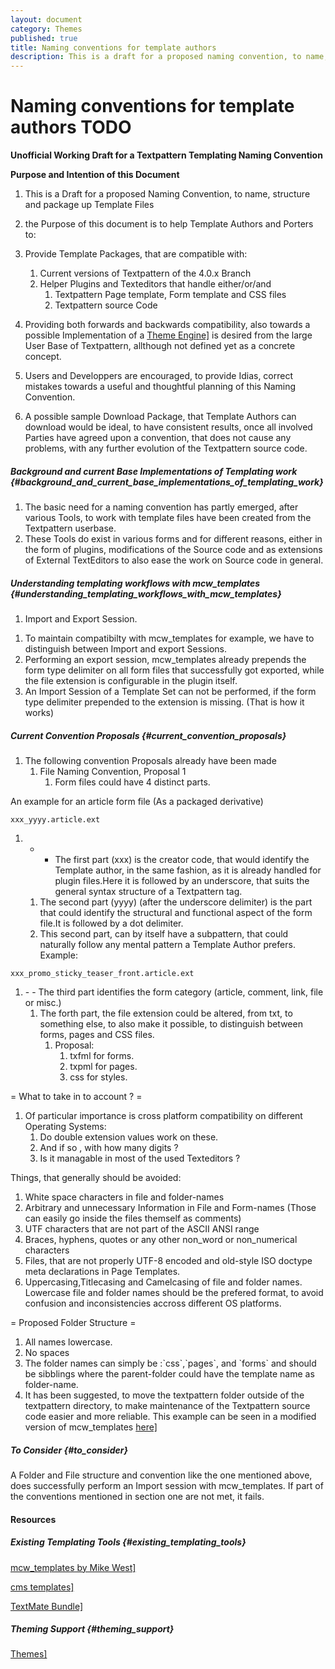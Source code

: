 ```yaml
---
layout: document
category: Themes
published: true
title: Naming conventions for template authors
description: This is a draft for a proposed naming convention, to name, structure and package up template Files.
---
```


# Naming conventions for template authors TODO

**Unofficial Working Draft for a Textpattern Templating Naming Convention**

**Purpose and Intention of this Document**

1.  This is a Draft for a proposed Naming Convention, to name, structure
    and package up Template Files
2.  the Purpose of this document is to help Template Authors and Porters
    to:
3.  Provide Template Packages, that are compatible with:
    1.  Current versions of Textpattern of the 4.0.x Branch
    2.  Helper Plugins and Texteditors that handle either/or/and
        1.  Textpattern Page template, Form template and CSS files
        2.  Textpattern source Code

4.  Providing both forwards and backwards compatibility, also towards a
    possible Implementation of a [Theme
    Engine\]](/home/www/zendstudio/dokuwiki/bin/doku.php?id=http:textpattern.net_wiki_index.php&title=Themes)
    is desired from the large User Base of Textpattern, allthough not
    defined yet as a concrete concept.
5.  Users and Developpers are encouraged, to provide Idias, correct
    mistakes towards a useful and thoughtful planning of this
    Naming Convention.
6.  A possible sample Download Package, that Template Authors can
    download would be ideal, to have consistent results, once all
    involved Parties have agreed upon a convention, that does not cause
    any problems, with any further evolution of the Textpattern source code.

##### Background and current Base Implementations of Templating work {#background_and_current_base_implementations_of_templating_work}

1.  The basic need for a naming convention has partly emerged, after
    various Tools, to work with template files have been created from
    the Textpattern userbase.
2.  These Tools do exist in various forms and for different reasons,
    either in the form of plugins, modifications of the Source code and
    as extensions of External TextEditors to also ease the work on
    Source code in general.

##### Understanding templating workflows with mcw_templates {#understanding_templating_workflows_with_mcw_templates}

1.  Import and Export Session.

<!-- -->

1.  To maintain compatibilty with mcw_templates for example, we have to
    distinguish between Import and export Sessions.
2.  Performing an export session, mcw_templates already prepends the
    form type delimiter on all form files that successfully got
    exported, while the file extension is configurable in the
    plugin itself.
3.  An Import Session of a Template Set can not be performed, if the
    form type delimiter prepended to the extension is missing. (That is
    how it works)

##### Current Convention Proposals {#current_convention_proposals}

1.  The following convention Proposals already have been made
    1.  File Naming Convention, Proposal 1
        1.  Form files could have 4 distinct parts.

An example for an article form file (As a packaged derivative)

    xxx_yyyy.article.ext

1.  - - The first part (xxx) is the creator code, that would identify
    the Template author, in the same fashion, as it is already handled
    for plugin files.Here it is followed by an underscore, that suits
    the general syntax structure of a Textpattern tag.
    1.  The second part (yyyy) (after the underscore delimiter) is the
        part that could identify the structural and functional aspect of
        the form file.It is followed by a dot delimiter.
    2.  This second part, can by itself have a subpattern, that could
        naturally follow any mental pattern a Template Author prefers.
        Example:

<!-- -->

    xxx_promo_sticky_teaser_front.article.ext

<ol>
<li>
- - The third part identifies the form category (article, comment, link,
file or misc.)

<ol>
<li>
The forth part, the file extension could be altered, from txt, to
something else, to also make it possible, to distinguish between forms,
pages and CSS files.

<ol>
<li>
Proposal:

<ol>
<li>
    txfml for forms.

</li>
<li>
    txpml for pages.

</li>
<li>
    css for styles. 

</li>
</ol>
</li>
</ol>
</li>
</ol>
</li>
</ol>
= What to take in to account ? =

1.  Of particular importance is cross platform compatibility on
    different Operating Systems:
    1.  Do double extension values work on these.
    2.  And if so , with how many digits ?
    3.  Is it managable in most of the used Texteditors ?

Things, that generally should be avoided:

1.  White space characters in file and folder-names
2.  Arbitrary and unnecessary Information in File and Form-names (Those
    can easily go inside the files themself as comments)
3.  UTF characters that are not part of the ASCII ANSI range
4.  Braces, hyphens, quotes or any other non_word or non_numerical
    characters
5.  Files, that are not properly UTF-8 encoded and old-style ISO doctype
    meta declarations in Page Templates.
6.  Uppercasing,Titlecasing and Camelcasing of file and folder names.
    Lowercase file and folder names should be the prefered format, to
    avoid confusion and inconsistencies accross different OS platforms.

= Proposed Folder Structure =

1.  All names lowercase.
2.  No spaces
3.  The folder names can simply be :\`css\`,\`pages\`, and \`forms\` and
    should be sibblings where the parent-folder could have the template
    name as folder-name.
4.  It has been suggested, to move the textpattern folder outside of the
    textpattern directory, to make maintenance of the Textpattern source code
    easier and more reliable. This example can be seen in a modified
    version of mcw_templates
    [here\]](/home/www/zendstudio/dokuwiki/bin/doku.php?id=http:txpun.com_wiki_cms:templates)

##### To Consider {#to_consider}

A Folder and File structure and convention like the one mentioned above,
does successfully perform an Import session with mcw_templates. If part
of the conventions mentioned in section one are not met, it fails.

#### Resources

##### Existing Templating Tools {#existing_templating_tools}

[mcw_templates by Mike
West\]](/home/www/zendstudio/dokuwiki/bin/doku.php?id=http:mikewest.org_archive_mcwtemplates-v02)

[cms
templates\]](/home/www/zendstudio/dokuwiki/bin/doku.php?id=http:txpun.com_wiki_cms:templates)

[TextMate
Bundle\]](/home/www/zendstudio/dokuwiki/bin/doku.php?id=http:textpattern.org_tutorials_629_textmate-bundle-for-textpattern)

##### Theming Support {#theming_support}

[Themes\]](/home/www/zendstudio/dokuwiki/bin/doku.php?id=http:textpattern.net_wiki_index.php&title=Themes)
